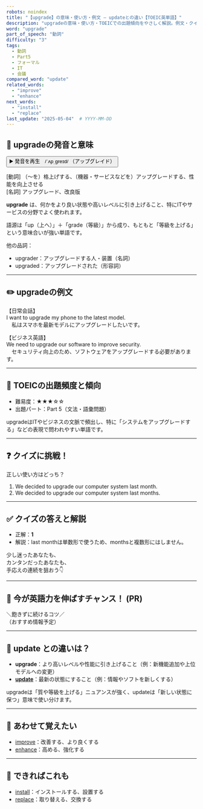 ```yaml
---
robots: noindex
title: "【upgrade】の意味・使い方・例文 ― updateとの違い【TOEIC英単語】"
description: "upgradeの意味・使い方・TOEICでの出題傾向をやさしく解説。例文・クイズ付きでupdateとの違いもわかりやすく学べます。"
word: "upgrade"
part_of_speech: "動詞"
difficulty: "3"
tags:
  - 動詞
  - Part5
  - フォーマル
  - IT
  - 会議
compared_word: "update"
related_words:
  - "improve"
  - "enhance"
next_words:
  - "install"
  - "replace"
last_update: "2025-05-04"  # YYYY-MM-DD
---
```


## 🔰 upgradeの発音と意味

<button class="play-audio" onclick="playTTS('upgrade')">
  <span class="play-audio-main">
    ▶️ 発音を再生　/ˈʌpˌɡreɪd/
  </span>
  <span class="play-audio-sub">
    （アップグレイド）
  </span>
</button>

[動詞] （～を）格上げする、（機器・サービスなどを）アップグレードする、性能を向上させる  
[名詞] アップグレード、改良版

**upgrade** は、何かをより良い状態や高いレベルに引き上げること、特にITやサービスの分野でよく使われます。

語源は「up（上へ）」＋「grade（等級）」から成り、もともと「等級を上げる」という意味合いが強い単語です。

他の品詞：  
- upgrader：アップグレードする人・装置（名詞）
- upgraded：アップグレードされた（形容詞）

---

## ✏️ upgradeの例文

【日常会話】  
I want to upgrade my phone to the latest model.  
　私はスマホを最新モデルにアップグレードしたいです。

【ビジネス英語】  
We need to upgrade our software to improve security.  
　セキュリティ向上のため、ソフトウェアをアップグレードする必要があります。

---

## 🎯 TOEICの出題頻度と傾向

- 難易度：★★★☆☆
- 出題パート：Part 5（文法・語彙問題）

upgradeはITやビジネスの文脈で頻出し、特に「システムをアップグレードする」などの表現で問われやすい単語です。

---

## ❓ クイズに挑戦！

正しい使い方はどっち？

1. We decided to upgrade our computer system last month.  
2. We decided to upgrade our computer system last months.

---

## ✅ クイズの答えと解説

- 正解：**1**
- 解説：last monthは単数形で使うため、monthsと複数形にはしません。

少し迷ったあなたも、  
カンタンだったあなたも、  
手応えの連続を狙おう👇️

---

## 🚀 今が英語力を伸ばすチャンス！ (PR)

<div class="info-center">
＼飽きずに続けるコツ／<br>  
（おすすめ情報予定）
</div>

---

## 🤔  update との違いは？

- **upgrade**：より高いレベルや性能に引き上げること（例：新機能追加や上位モデルへの変更）
- **[update](/word/update/)**：最新の状態にすること（例：情報やソフトを新しくする）

upgradeは「質や等級を上げる」ニュアンスが強く、updateは「新しい状態に保つ」意味で使い分けます。

---

## 🧩 あわせて覚えたい

- [improve](/word/improve/)：改善する、より良くする
- [enhance](/word/enhance/)：高める、強化する

---

## 📖 できればこれも

- [install](/word/install/)：インストールする、設置する
- [replace](/word/replace/)：取り替える、交換する

<!-- cvid: aid35_bid27 -->
